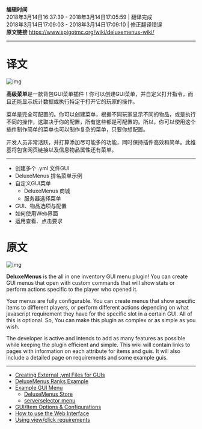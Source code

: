 **编辑时间**  
2018年3月14日16:37:39 - 2018年3月14日17:05:59 | 翻译完成  
2018年3月14日17:09:03 - 2018年3月14日17:09:10 | 修正翻译错误  
**原文链接** https://www.spigotmc.org/wiki/deluxemenus-wiki/

---
# 译文
![img](https://proxy.spigotmc.org/937d74812c248d6dad51ac888c84c1e7bede35bd?url=http%3A%2F%2Fi.imgur.com%2FNGorhuC.png)

**高级菜单**是一款背包GUI菜单插件！你可以创建GUI菜单，并自定义打开指令，而且还能显示统计数据或执行特定于打开它的玩家的操作。

菜单是完全可配置的。你可以创建菜单，根据不同玩家显示不同的物品，或是执行不同的操作，这取决于你的配置，所有这些都是可配置的。所以，你可以使用这个插件制作简单的菜单也可以制作复杂的菜单，只要你想配置。

开发人员非常活跃，并打算添加尽可能多的功能，同时保持插件高效和简单。此维基将包含网页链接以及信息物品属性还有菜单。

---
- 创建多个 .yml 文件GUI
- DeluxeMenus 排名菜单示例
- 自定义GUI菜单
  - DeluxeMenus 商城
  - 服务器选择菜单
- GUI、物品选项与配置
- 如何使用Web界面
- 运用查看、点击要求

# 原文
![img](https://proxy.spigotmc.org/937d74812c248d6dad51ac888c84c1e7bede35bd?url=http%3A%2F%2Fi.imgur.com%2FNGorhuC.png)

**DeluxeMenus** is the all in one inventory GUI menu plugin! You can create GUI menus that open with custom commands that will show stats or perform actions specific to the player who opened it.

Your menus are fully configurable. You can create menus that show specific items to different players, or perform different actions depending on what javascript requirement they have for the specific slot in a certain GUI. All of this is optional. So, You can make this plugin as complex or as simple as you wish.

The developer is active and intends to add as many features as possible while keeping the plugin efficient and simple. This wiki will contain links to pages with information on each attribute for items and guis. It will also include a detailed page on requirements and some example guis.

---
- [Creating External .yml Files for GUIs](https://www.spigotmc.org/wiki/creating-external-yml-files-for-guis/)
- [DeluxeMenus Ranks Example](https://www.spigotmc.org/wiki/deluxemenus-ranks-example/)
- [Example GUI Menu](https://www.spigotmc.org/wiki/example-gui-menu/)
  - [DeluxeMenus Store](https://www.spigotmc.org/wiki/deluxemenus-store/)
  - [serverselector menu](https://www.spigotmc.org/wiki/serverselector-menu/)
- [GUI/Item Options & Configurations](https://www.spigotmc.org/wiki/gui-item-options-configurations/)
- [How to use the Web Interface](https://www.spigotmc.org/wiki/how-to-use-the-web-interface/)
- [Using view/click requirements](https://www.spigotmc.org/wiki/using-view-click-requirements/)
